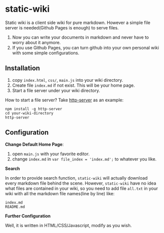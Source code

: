 # static-wiki

Static wiki is a client side wiki for pure markdown.  However a simple file
server is needed(Github Pages is enough) to serve files.

1. Now you can write your documents in markdown and never have to worry about it
   anymore.
2. If you use Github Pages, you can turn github into your own personal wiki
   with some simple configurations.

## Installation

1. copy `index.html`, `css/`, `main.js` into your wiki directory.
2. Create file `index.md` if not exist. This will be your home page.
3. Start a file server under your wiki directory.

How to start a file server? Take
[http-server](https://www.npmjs.com/package/http-server) as an example:

```
npm install -g http-server
cd your-wiki-directory
http-server
```

## Configuration

**Change Default Home Page**:

1. open `main.js` with your favorite editor.
2. change `index.md` in `var file_index = 'index.md';` to whatever you like.

**Search**

In order to provide search function, `static-wiki` will actually download
every markdown file behind the scene. However, `static-wiki` have no idea what
files are contained in your wiki, so you need to add file `all.txt` in your
wiki with all the markdown file names(line by line) like:

```
index.md
README.md
```

**Further Configuration**

Well, it is written in HTML/CSS/Javascript, modify as you wish.
